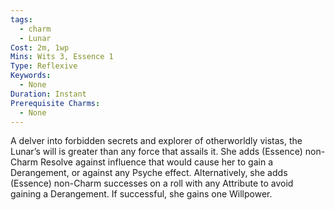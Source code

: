 ```yaml
---
tags:
  - charm
  - Lunar
Cost: 2m, 1wp
Mins: Wits 3, Essence 1
Type: Reflexive
Keywords:
  - None
Duration: Instant
Prerequisite Charms:
  - None
---
```

A delver into forbidden secrets and explorer of otherworldly vistas, the Lunar’s will is greater than any force that assails it. She adds (Essence) non-Charm Resolve against influence that would cause her to gain a Derangement, or against any Psyche effect. Alternatively, she adds (Essence) non-Charm successes on a roll with any Attribute to avoid gaining a Derangement. If successful, she gains one Willpower.
